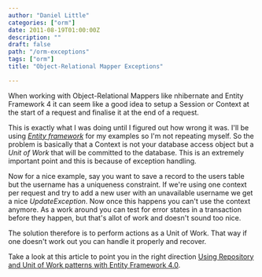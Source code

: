 ```yaml
---
author: "Daniel Little"
categories: ["orm"]
date: 2011-08-19T01:00:00Z
description: ""
draft: false
path: "/orm-exceptions"
tags: ["orm"]
title: "Object-Relational Mapper Exceptions"

---
```


When working with Object-Relational Mappers like nhibernate and Entity Framework 4 it can seem like a good idea to setup a Session or Context at the start of a request and finalise it at the end of a request.

This is exactly what I was doing until I figured out how wrong it was. I'll be using *[Entity framework](https://stackoverflow.com/questions/2478081/entity-framework-4-poco-where-to-start)* for my examples so I'm not repeating myself. So the problem is basically that a Context is not your database access object but a *Unit of Work* that will be committed to the database. This is an extremely important point and this is because of exception handling.

Now for a nice example, say you want to save a record to the users table but the username has a uniqueness constraint. If we're using one context per request and try to add a new user with an unavailable username we get a nice *UpdateException*. Now once this happens you can't use the context anymore. As a work around you can test for error states in a transaction before they happen, but that's allot of work and doesn't sound too nice.

The solution therefore is to perform actions as a Unit of Work. That way if one doesn't work out you can handle it properly and recover.

Take a look at this article to point you in the right direction [Using Repository and Unit of Work patterns with Entity Framework 4.0](https://blogs.msdn.com/b/adonet/archive/2009/06/16/using-repository-and-unit-of-work-patterns-with-entity-framework-4-0.aspx).
